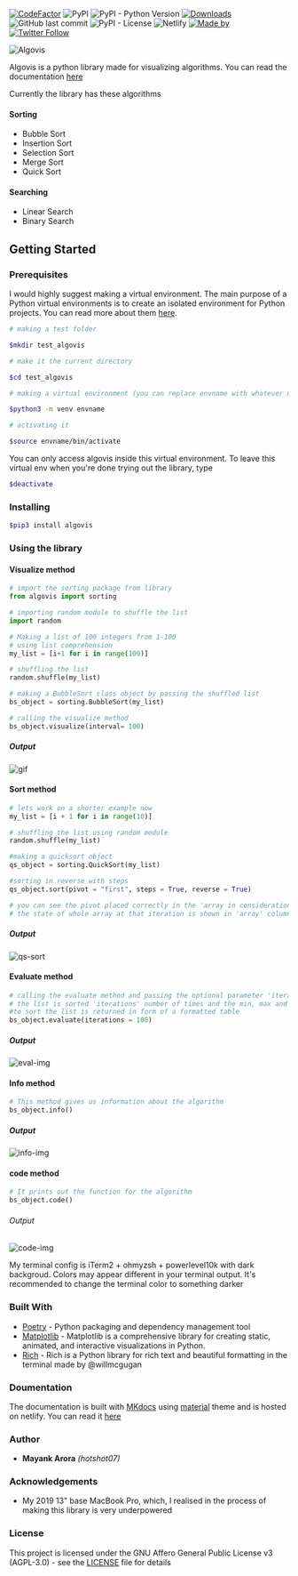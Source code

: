 [![CodeFactor](https://www.codefactor.io/repository/github/hotshot07/algovis/badge/master?s=197e9c6e50413744c0a2c43785a6dee096ee1a4d)](https://www.codefactor.io/repository/github/hotshot07/algovis/overview/master)  ![PyPI](https://img.shields.io/pypi/v/algovis) ![PyPI - Python Version](https://img.shields.io/pypi/pyversions/algovis) [![Downloads](https://pepy.tech/badge/algovis)](https://pepy.tech/project/algovis) <!-- ![PyPI - Downloads](https://img.shields.io/pypi/dm/algovis) --> ![GitHub last commit](https://img.shields.io/github/last-commit/hotshot07/algovis)  ![PyPI - License](https://img.shields.io/pypi/l/algovis) ![Netlify](https://img.shields.io/netlify/f4cede18-f2c6-4299-abc1-92b8a8ef9995) [![Made by](https://img.shields.io/badge/Made%20by-hotshot07-blue)](https://mackweb.in) [![Twitter Follow](https://img.shields.io/twitter/follow/gamesetmatch07?style=social)](https://twitter.com/elonmusk)

![Algovis](img/algovis_img.PNG?raw=true)

Algovis is a python library made for visualizing algorithms. You can read the documentation [here](https://algovisdocs.netlify.app/)

Currently the library has these algorithms

#### Sorting

- Bubble Sort
- Insertion Sort
- Selection Sort
- Merge Sort
- Quick Sort

#### Searching

- Linear Search
- Binary Search


## Getting Started

### Prerequisites

I would highly suggest making a virtual environment. The main purpose of a Python virtual environments is to create an isolated environment for Python projects. You can read more about them [here](https://realpython.com/python-virtual-environments-a-primer/).

```bash
# making a test folder

$mkdir test_algovis

# make it the current directory

$cd test_algovis

# making a virtual environment (you can replace envname with whatever name you like)

$python3 -m venv envname

# activating it

$source envname/bin/activate
```

You can only access algovis inside this virtual environment. To leave this virtual env when you're done trying out the library, type

```bash
$deactivate
```

### Installing

```bash
$pip3 install algovis
```



### Using the library



#### Visualize method

```python
# import the sorting package from library
from algovis import sorting

# importing random module to shuffle the list
import random

# Making a list of 100 integers from 1-100
# using list comprehension
my_list = [i+1 for i in range(100)]

# shuffling the list
random.shuffle(my_list)

# making a BubbleSort class object by passing the shuffled list
bs_object = sorting.BubbleSort(my_list)

# calling the visualize method
bs_object.visualize(interval= 100)
```
##### Output
![gif](https://media.giphy.com/media/SWiSRxnbbHiJ4u90Ye/giphy.gif)




#### Sort method

```python
# lets work on a shorter example now
my_list = [i + 1 for i in range(10)]

# shuffling the list using random module
random.shuffle(my_list)

#making a quicksort object
qs_object = sorting.QuickSort(my_list)

#sorting in reverse with steps
qs_object.sort(pivot = "first", steps = True, reverse = True)

# you can see the pivot placed correctly in the 'array in consideration' column
# the state of whole array at that iteration is shown in 'array' column
```

##### Output
![qs-sort](img/qs-steps.png)




#### Evaluate method
```python
# calling the evaluate method and passing the optional parameter 'iterations'
# the list is sorted 'iterations' number of times and the min, max and average time taken
#to sort the list is returned in form of a formatted table
bs_object.evaluate(iterations = 100)
```
##### Output
![eval-img](img/bs-eval.png)




#### Info method
```python
# This method gives us information about the algorithm
bs_object.info()
```
##### Output
![info-img](img/bs-info.png)




#### code method
```python
# It prints out the function for the algorithm
bs_object.code()
```
###### Output
![code-img](img/bs-code.png)


My terminal config is iTerm2 + ohmyzsh + powerlevel10k with dark backgroud. Colors may appear different in your terminal output. It's recommended to change the terminal color to something darker

### Built With

* [Poetry](https://python-poetry.org/) - Python packaging and dependency management tool
* [Matplotlib](https://pypi.org/project/matplotlib/) - Matplotlib is a comprehensive library for creating static, animated, and interactive visualizations in Python.
* [Rich](https://pypi.org/project/rich/) - Rich is a Python library for rich text and beautiful formatting in the terminal made by @willmcgugan

### Doumentation
The documentation is built with [MKdocs](https://www.mkdocs.org/) using [material](https://squidfunk.github.io/mkdocs-material/) theme and is hosted on netlify. You can read it [here](https://algovisdocs.netlify.app/)

### Author

* **Mayank Arora** *(hotshot07)*

### Acknowledgements
* My 2019 13" base MacBook Pro, which, I realised in the process of making this library is very underpowered

### License

This project is licensed under the GNU Affero General Public License v3 (AGPL-3.0) - see the [LICENSE](LICENSE) file for details